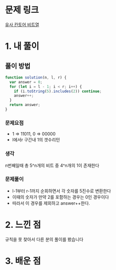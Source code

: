 # 문제 링크

[유사 칸토어 비트열](https://school.programmers.co.kr/learn/courses/30/lessons/148652)

# 1. 내 풀이

## 풀이 방법

```js
function solution(n, l, r) {
  var answer = 0;
  for (let i = l - 1; i < r; i++) {
    if (i.toString(5).includes(2)) continue;
    answer++;
  }
  return answer;
}
```

### 문제요점

- 1 => 11011, 0 => 00000
- l에서r 구간내 1의 갯수리턴

### 생각

n번째일때 총 5^n개의 비트 중 4^n개의 1이 존재한다

### 문제풀이

- l-1부터 r-1까지 순회하면서 각 숫자를 5진수로 변환한다
- 이때의 숫자가 만약 2를 포함하는 경우는 0인 경우이다
- 따라서 이 경우를 제외하고 answer++한다.

# 2. 느낀 점

규칙을 못 찾아서 다른 분의 풀이를 봤습니다

# 3. 배운 점
